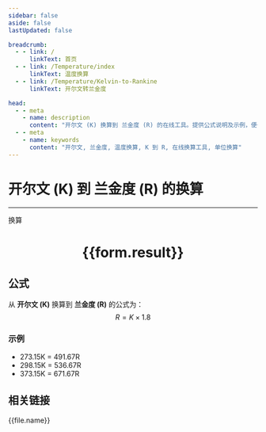 ```yaml
---
sidebar: false
aside: false
lastUpdated: false

breadcrumb:
  - - link: /
      linkText: 首页
  - - link: /Temperature/index
      linkText: 温度换算
  - - link: /Temperature/Kelvin-to-Rankine
      linkText: 开尔文转兰金度

head:
  - - meta
    - name: description
      content: "开尔文 (K) 换算到 兰金度 (R) 的在线工具。提供公式说明及示例，便于温度单位换算。"
  - - meta
    - name: keywords
      content: "开尔文, 兰金度, 温度换算, K 到 R, 在线换算工具, 单位换算"
---
```

# 开尔文 (K) 到 兰金度 (R) 的换算
---
<script setup>
import { onMounted, reactive, inject, ref } from 'vue'
import { NButton,NForm ,NFormItem,NInput,NInputNumber,NSelect,NCard,useMessage,NGrid ,NGi  } from 'naive-ui'
import { defineClientComponent } from 'vitepress'
import { Temperature } from '../../files';

const convert = inject('convert')

const form = reactive({
  number: null,
  result: '',
})

const convertHandler = () => {
  if (form.number !== null && !isNaN(form.number)) {
    const convertedValue = parseFloat(form.number) * 1.8
    form.result = `${form.number}K = ${convertedValue.toFixed(2)}R`
  } else {
    form.result = '请输入有效的数值。'
  }
}
</script>

<n-form size="large" :model="form">
  <n-form-item label="开尔文 (K)">
    <n-input-number v-model:value="form.number" placeholder="输入开尔文" style="width: 100%" />
  </n-form-item>
  <n-form-item>
    <n-button type="primary" @click="convertHandler" block>换算</n-button>
  </n-form-item>
</n-form>

<n-card  embedded :bordered="false" hoverable>
  <div  style="text-align:center">
    <h1>{{form.result}}</h1>
  </div>
</n-card>

## 公式

从 **开尔文 (K)** 换算到 **兰金度 (R)** 的公式为：
$$ R = K \times 1.8 $$

### 示例
- 273.15K = 491.67R
- 298.15K = 536.67R
- 373.15K = 671.67R

## 相关链接
<n-grid x-gap="12" :cols="4">
  <n-gi v-for="(file, index) in Temperature" :key="index">
    <n-button
      text
      tag="a"
      :href="file.path"
      type="primary"
    >
      {{file.name}}
    </n-button>
  </n-gi>
</n-grid>